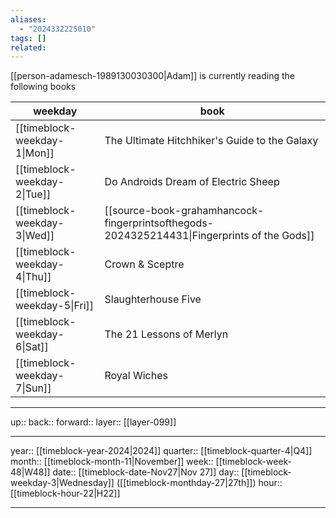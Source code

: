 ```yaml
---
aliases:
  - "2024332225010"
tags: []
related:
---
```


[[person-adamesch-1989130030300|Adam]] is currently reading the following books

| weekday                      | book                                                                                        |
| ---------------------------- | ------------------------------------------------------------------------------------------- |
| [[timeblock-weekday-1\|Mon]] | The Ultimate Hitchhiker's Guide to the Galaxy                                               |
| [[timeblock-weekday-2\|Tue]] | Do Androids Dream of Electric Sheep                                                         |
| [[timeblock-weekday-3\|Wed]] | [[source-book-grahamhancock-fingerprintsofthegods-2024325214431\|Fingerprints of the Gods]] |
| [[timeblock-weekday-4\|Thu]] | Crown & Sceptre                                                                             |
| [[timeblock-weekday-5\|Fri]] | Slaughterhouse Five                                                                         |
| [[timeblock-weekday-6\|Sat]] | The 21 Lessons of Merlyn                                                                    |
| [[timeblock-weekday-7\|Sun]] | Royal Wiches                                                                                |


***

up:: 
back:: 
forward:: 
layer:: [[layer-099]]

***

year:: [[timeblock-year-2024|2024]]
quarter:: [[timeblock-quarter-4|Q4]]
month:: [[timeblock-month-11|November]]
week:: [[timeblock-week-48|W48]]
date:: [[timeblock-date-Nov27|Nov 27]]
day:: [[timeblock-weekday-3|Wednesday]] ([[timeblock-monthday-27|27th]])
hour:: [[timeblock-hour-22|H22]]

***
